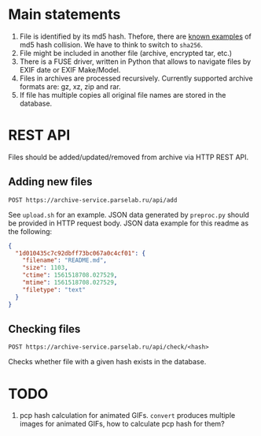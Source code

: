 # Main statements

1. File is identified by its md5 hash. Thefore, there are [known examples](https://crypto.stackexchange.com/questions/1434/are-there-two-known-strings-which-have-the-same-md5-hash-value) of md5 hash collision. We have
to think to switch to `sha256`.
2. File might be included in another file (archive, encrypted tar, etc.)
3. There is a FUSE driver, written in Python that allows to navigate files by EXIF date or
EXIF Make/Model.
4. Files in archives are processed recursively. Currently supported archive formats are: gz, xz, zip and rar.
5. If file has multiple copies all original file names are stored in the database.

# REST API

Files should be added/updated/removed from archive via HTTP REST API.

## Adding new files

```
POST https://archive-service.parselab.ru/api/add
```

See `upload.sh` for an example. JSON data generated by `preproc.py` should be provided in HTTP request body. JSON
data example for this readme as the following:

```json
{
  "1d010435c7c92dbff73bc067a0c4cf01": {
    "filename": "README.md",
    "size": 1103,
    "ctime": 1561518708.027529,
    "mtime": 1561518708.027529,
    "filetype": "text"
  }
}
```

## Checking files

```
POST https://archive-service.parselab.ru/api/check/<hash>
```

Checks whether file with a given hash exists in the database.

# TODO

1. pcp hash calculation for animated GIFs. `convert` produces multiple images for animated GIFs,
how to calculate pcp hash for them?